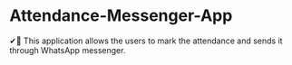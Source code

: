 # Attendance-Messenger-App
✔🏫 This application allows the users to mark the attendance and sends it through WhatsApp messenger.

